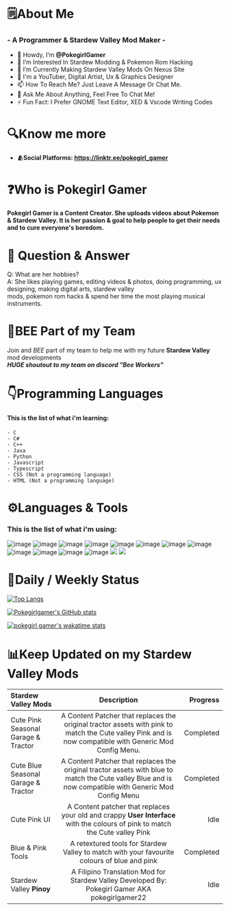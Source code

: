 # **🗒️About Me**
### - A Programmer & Stardew Valley Mod Maker -
- 👋 Howdy, I’m **@PokegirlGamer**
- 👀 I’m Interested In Stardew Modding & Pokemon Rom Hacking
- 🌱 I’m Currently Making Stardew Valley Mods On Nexus Site
- 💞️ I'm a YouTuber, Digital Artist, Ux & Graphics Designer
- 📫 How To Reach Me? Just Leave A Message Or Chat Me.
- 💬 Ask Me About Anything, Feel Free To Chat Me!
- ⚡ Fun Fact: I Prefer GNOME Text Editor, XED & Vscode Writing Codes

# **🔍Know me more**
- **🫂Social Platforms: https://linktr.ee/pokegirl_gamer**

# **❓Who is Pokegirl Gamer**
**Pokegirl Gamer is a Content Creator. She uploads videos about Pokemon & Stardew Valley. It is her passion & goal to help people to get their needs and to cure everyone's boredom.**

# **📨 Question & Answer**

Q: What are her hobbies?\
A: She likes playing games, editing videos & photos, doing programming, ux designing, making digital arts, stardew valley\
mods, pokemon rom hacks & spend her time the most playing musical instruments.

# **🐝BEE Part of my Team**
Join and *BEE* part of my team to help me with my future **Stardew Valley** mod developments\
***HUGE shoutout to my team on discord "Bee Workers"***


# **👇Programming Languages**
#### This is the list of what i'm learning:
```
- C
- C#
- C++
- Java
- Python
- Javascript
- Typescript
- CSS (Not a programming language)
- HTML (Not a programming language)
```



# **⚙️Languages & Tools**
### This is the list of what i'm using:

![image](https://user-images.githubusercontent.com/104786400/232295397-f40e35f0-1473-4fee-829f-81da1642a960.png) ![image](https://user-images.githubusercontent.com/104786400/232295550-f1bbc137-4c4d-4aac-be6d-b5325b7972fe.png) ![image](https://user-images.githubusercontent.com/104786400/232295648-acfc9bf7-e533-41e5-9c6f-c56955655060.png) ![image](https://user-images.githubusercontent.com/104786400/232297096-31fa5bf5-623a-494f-bfa1-52b6f46d8c4e.png)
![image](https://user-images.githubusercontent.com/104786400/232297269-9251ba4a-479d-4c2b-95f6-deb262850371.png) ![image](https://user-images.githubusercontent.com/104786400/232297398-c4b7bed5-41c5-414c-8a99-1bb1f973e5d9.png) ![image](https://user-images.githubusercontent.com/104786400/232297713-40076d3f-3643-4d9c-ae0a-93262861d3c5.png) ![image](https://user-images.githubusercontent.com/104786400/232296616-e938796a-32bc-4666-9b43-ffcbc6affc89.png) ![image](https://user-images.githubusercontent.com/104786400/232296805-d4b3ed71-b8e5-4bdd-b40c-cad70d640b5e.png)
![image](https://user-images.githubusercontent.com/104786400/232297957-71b5878a-4254-47d9-8483-fe35eb24d2d3.png) ![image](https://user-images.githubusercontent.com/104786400/232298191-5e1bfe76-cb7a-4b22-9cae-83b7067ba4c7.png) ![image](https://user-images.githubusercontent.com/104786400/232298489-96ae9266-bd58-441e-b5d8-77471d0a45d5.png) ![](https://img.icons8.com/?size=1x&id=7cyyxLNMDATG&format=png) ![](https://img.icons8.com/?size=1x&id=HwN2KHJZmGGN&format=png)


# 📶Daily / Weekly Status


[![Top Langs](https://github-readme-stats.vercel.app/api/top-langs/?username=anuraghazra&hide_progress=true)](https://github.com/anuraghazra/github-readme-stats)


[![Pokegirlgamer's GitHub stats](https://github-readme-stats.vercel.app/api?username=pokegirlgamer)](https://github.com/anuraghazra/github-readme-stats)


[![pokegirl gamer's wakatime stats](https://github-readme-stats.vercel.app/api/wakatime?username=willianrod)](https://github.com/anuraghazra/github-readme-stats)



# **📊Keep Updated on my Stardew Valley Mods**


| Stardew Valley Mods      | Description | Progress     |
| :---        |    :----:   |          ---: |
| Cute Pink Seasonal Garage & Tractor      | A Content Patcher that replaces the original tractor assets with pink to match the Cute valley Pink and is now compatible with Generic Mod Config Menu.       | Completed  |
| Cute Blue Seasonal Garage & Tractor   | A Content Patcher that replaces the original tractor assets with blue to match the Cute valley Blue and is now compatible with Generic Mod Config Menu        | Completed |
| Cute Pink UI | A Content patcher that replaces your old and crappy **User Interface** with the colours of pink to match the Cute valley Pink | Idle |
| Blue & Pink Tools | A retextured tools for Stardew Valley to match with your favourite colours of blue and pink | Completed |
| Stardew Valley **Pinoy** | A Filipino Translation Mod for Stardew Valley Developed By: Pokegirl Gamer AKA pokegirlgamer22 | Idle |

<!---
Pokegirlgamer/Pokegirlgamer is a ✨ special ✨ repository because its `README.md` (this file) appears on your GitHub profile.
You can click the Preview link to take a look at your changes.
--->
